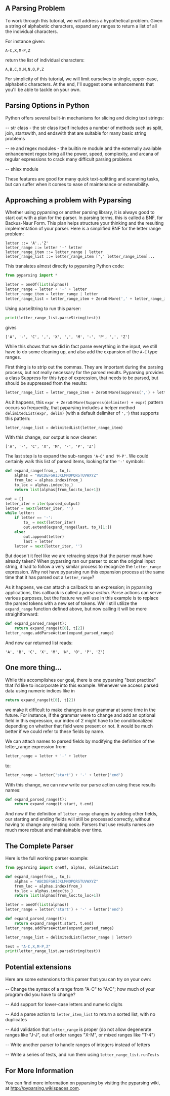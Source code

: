 ## A Parsing Problem

To work through this tutorial, we will address a hypothetical problem. Given a string of alphabetic characters, expand any ranges to return a list of all the individual characters.

For instance given:

    A-C,X,M-P,Z

return the list of individual characters:

    A,B,C,X,M,N,O,P,Z

For simplicity of this tutorial, we will limit ourselves to single, upper-case, alphabetic characters.  At the end, I'll suggest some enhancements that you'll be able to tackle on your own.

## Parsing Options in Python

Python offers several built-in mechanisms for slicing and dicing text strings:

 -- str class - the str class itself includes a number of methods such as split, join, startswith, and endswith that are suitable for many basic string problems

 -- re and regex modules - the builtin re module and the externally available enhancement regex bring all the power, speed, complexity, and arcana of regular expressions to crack many difficult parsing problems

 -- shlex module

These features are good for many quick text-splitting and scanning tasks, but can suffer when it comes to ease of maintenance or extensibility. 


## Approaching a problem with Pyparsing

Whether using pyparsing or another parsing library, it is always good to start out with a plan for the parser. In parsing terms, this is called a BNF, for Backus-Naur Form. This plan helps structure your thinking and the resulting implementation of your parser. Here is a simplified BNF for the letter range problem:

    letter ::= 'A'..'Z'
    letter_range ::= letter '-' letter
    letter_range_item ::= letter_range | letter
    letter_range_list ::= letter_range_item [',' letter_range_item]...

This translates almost directly to pyparsing Python code:
```python
from pyparsing import *

letter = oneOf(list(alphas))
letter_range = letter + '-' + letter
letter_range_item = letter_range | letter
letter_range_list = letter_range_item + ZeroOrMore(',' + letter_range_item)
```

Using parseString to run this parser:
```python
print(letter_range_list.parseString(test))
```

gives

    ['A', '-', 'C', ',', 'X', ',', 'M', '-', 'P', ',', 'Z']

While this shows that we did in fact parse everything in the input, we still have to do some cleaning up, and also add the expansion of the `A-C` type ranges.

First thing is to strip out the commas. They are important during the parsing process, but not really necessary for the parsed results. Pyparsing provides a class Suppress for this type of expression, that needs to be parsed, but should be suppressed from the results:
```python
letter_range_list = letter_range_item + ZeroOrMore(Suppress(',') + letter_range_item)
```

As it happens, this `expr + ZeroOrMore(Suppress(delimiter) + expr)` pattern occurs so frequently, that pyparsing includes a helper method `delimitedList(expr, delim)` (with a default delimiter of `','`) that supports this pattern:

```python
letter_range_list = delimitedList(letter_range_item)
```

With this change, our output is now cleaner:

    ['A', '-', 'C', 'X', 'M', '-', 'P', 'Z']

The last step is to expand the sub-ranges `'A-C'` and `'M-P'`. We could certainly walk this list of parsed items, looking for the `'-'` symbols:
```python
def expand_range(from_, to_):
    alphas = "ABCDEFGHIJKLMNOPQRSTUVWXYZ"
    from_loc = alphas.index(from_)
    to_loc = alphas.index(to_)
    return list(alphas[from_loc:to_loc+1])

out = []
letter_iter = iter(parsed_output)
letter = next(letter_iter, '')
while letter:
    if letter == '-':
        to_ = next(letter_iter)
        out.extend(expand_range(last, to_)[1:])
    else:
        out.append(letter)
        last = letter
    letter = next(letter_iter, '')
```

But doesn't it feel like we are retracing steps that the parser must have already taken? When pyparsing ran our parser to scan the original input string, it had to follow a very similar process to recognize the `letter_range` expression. Why not have pyparsing run this expansion process at the same time that it has parsed out a `letter_range`?

As it happens, we can attach a callback to an expression; in pyparsing applications, this callback is called a *parse action*. Parse actions can serve various purposes, but the feature we will use in this example is to replace the parsed tokens with a new set of tokens. We'll still utilize the `expand_range` function defined above, but now calling it will be more straightforward:
```python
def expand_parsed_range(t):
    return expand_range(t[0], t[2])
letter_range.addParseAction(expand_parsed_range)
```

And now our returned list reads:

    'A', 'B', 'C', 'X', 'M', 'N', 'O', 'P', 'Z']

## One more thing...

While this accomplishes our goal, there is one pyparsing "best practice" that I'd like to incorporate into this example. Whenever we access parsed data using numeric indices like in
```python
return expand_range(t[0], t[2])
```

we make it difficult to make changes in our grammar at some time in the future. For instance, if the grammar were to change and add an optional field in this expression, our index of 2 might have to be conditionalized depending on whether that field were present or not. It would be much better if we could refer to these fields by name.

We can attach names to parsed fields by modifying the definition of the letter_range expression from:
```python
letter_range = letter + '-' + letter
```

to:
```python
letter_range = letter('start') + '-' + letter('end')
```

With this change, we can now write our parse action using these results names:
```python
def expand_parsed_range(t):
    return expand_range(t.start, t.end)
```

And now if the definition of `letter_range` changes by adding other fields, our starting and ending fields will still be processed correctly, without having to change any existing code. Parsers that use results names are much more robust and maintainable over time.

## The Complete Parser

Here is the full working parser example:
```python
from pyparsing import oneOf, alphas, delimitedList

def expand_range(from_, to_):
    alphas = "ABCDEFGHIJKLMNOPQRSTUVWXYZ"
    from_loc = alphas.index(from_)
    to_loc = alphas.index(to_)
    return list(alphas[from_loc:to_loc+1])

letter = oneOf(list(alphas))
letter_range = letter('start') + '-' + letter('end')

def expand_parsed_range(t):
    return expand_range(t.start, t.end)
letter_range.addParseAction(expand_parsed_range)

letter_range_list = delimitedList(letter_range | letter)

test = "A-C,X,M-P,Z"
print(letter_range_list.parseString(test))
```

## Potential extensions

Here are some extensions to this parser that you can try on your own:

 -- Change the syntax of a range from "A-C" to "A:C"; how much of your program did you have to change?

 -- Add support for lower-case letters and numeric digits
 
 -- Add a parse action to `letter_item_list` to return a sorted list, with no duplicates
 
 -- Add validation that `letter_range` is proper (do not allow degenerate ranges like "J-J", out of order ranges "X-M", or mixed ranges like "T-4")
 
 -- Write another parser to handle ranges of integers instead of letters
 
 -- Write a series of tests, and run them using `letter_range_list.runTests`


## For More Information

You can find more information on pyparsing by visiting the pyparsing wiki, at http://pyparsing.wikispaces.com.
